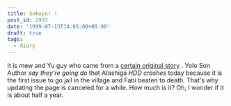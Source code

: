 ```yaml
---
title: Sukupu! !
post_id: 2933
date: '1999-07-13T14:05:00+09:00'
draft: true
tags:
  - diary
---
```


It is mew and Yu guy who came from a [certain original story](https://danmaq.com/tag/cats-story) . Yolo Son Author _say they're going do_ that Atashiga _HDD crashes_ today because it is the first issue to go jail in the village and Fabi beaten to death. That's why updating the page is canceled for a while. How much is it? Oh, I wonder if it is about half a year.
